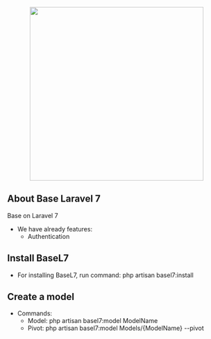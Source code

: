 <p align="center"><img src="https://res.cloudinary.com/dtfbvvkyp/image/upload/v1566331377/laravel-logolockup-cmyk-red.svg" width="400"></p>

## About Base Laravel 7
Base on Laravel 7

- We have already features:
  + Authentication

## Install BaseL7

- For installing BaseL7, run command: php artisan basel7:install

## Create a model

- Commands:
  + Model: php artisan basel7:model ModelName
  + Pivot: php artisan basel7:model Models/{ModelName} --pivot
